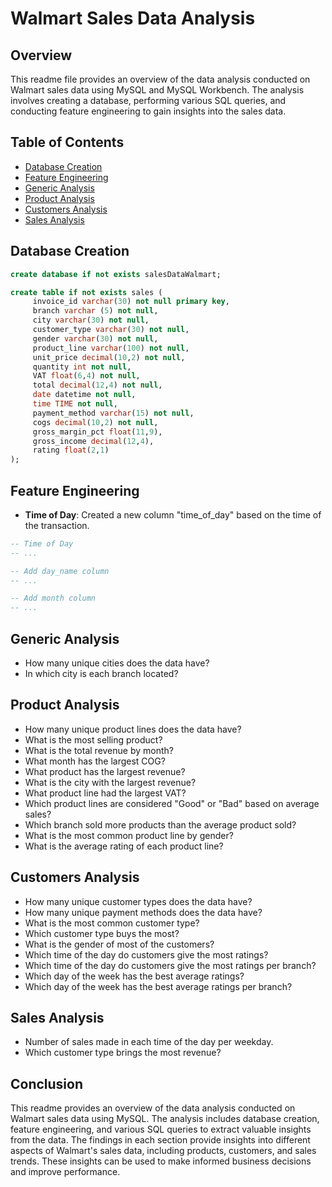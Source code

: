 # Walmart Sales Data Analysis

## Overview
This readme file provides an overview of the data analysis conducted on Walmart sales data using MySQL and MySQL Workbench. The analysis involves creating a database, performing various SQL queries, and conducting feature engineering to gain insights into the sales data.

## Table of Contents
- [Database Creation](#database-creation)
- [Feature Engineering](#feature-engineering)
- [Generic Analysis](#generic-analysis)
- [Product Analysis](#product-analysis)
- [Customers Analysis](#customers-analysis)
- [Sales Analysis](#sales-analysis)

## Database Creation <a name="database-creation"></a>
```sql
create database if not exists salesDataWalmart;

create table if not exists sales (
     invoice_id varchar(30) not null primary key,
     branch varchar (5) not null,
     city varchar(30) not null,
     customer_type varchar(30) not null, 
     gender varchar(30) not null,
     product_line varchar(100) not null,
     unit_price decimal(10,2) not null,
     quantity int not null,
     VAT float(6,4) not null,
     total decimal(12,4) not null,
     date datetime not null,
     time TIME not null,
     payment_method varchar(15) not null,
     cogs decimal(10,2) not null,
     gross_margin_pct float(11,9),
     gross_income decimal(12,4),
     rating float(2,1)
);
```

## Feature Engineering <a name="feature-engineering"></a>
- **Time of Day**: Created a new column "time_of_day" based on the time of the transaction.
```sql
-- Time of Day
-- ...

-- Add day_name column
-- ...

-- Add month column
-- ...
```

## Generic Analysis <a name="generic-analysis"></a>
- How many unique cities does the data have?
- In which city is each branch located?

## Product Analysis <a name="product-analysis"></a>
- How many unique product lines does the data have?
- What is the most selling product?
- What is the total revenue by month?
- What month has the largest COG?
- What product has the largest revenue?
- What is the city with the largest revenue?
- What product line had the largest VAT?
- Which product lines are considered "Good" or "Bad" based on average sales?
- Which branch sold more products than the average product sold?
- What is the most common product line by gender?
- What is the average rating of each product line?

## Customers Analysis <a name="customers-analysis"></a>
- How many unique customer types does the data have?
- How many unique payment methods does the data have?
- What is the most common customer type?
- Which customer type buys the most?
- What is the gender of most of the customers?
- Which time of the day do customers give the most ratings?
- Which time of the day do customers give the most ratings per branch?
- Which day of the week has the best average ratings?
- Which day of the week has the best average ratings per branch?

## Sales Analysis <a name="sales-analysis"></a>
- Number of sales made in each time of the day per weekday.
- Which customer type brings the most revenue?

## Conclusion
This readme provides an overview of the data analysis conducted on Walmart sales data using MySQL. The analysis includes database creation, feature engineering, and various SQL queries to extract valuable insights from the data. The findings in each section provide insights into different aspects of Walmart's sales data, including products, customers, and sales trends. These insights can be used to make informed business decisions and improve performance.
